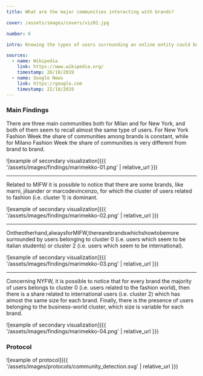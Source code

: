 ```yaml
---
title: What are the major communities interacting with brands?

cover: /assets/images/covers/viz02.jpg

number: 6

intro: Knowing the types of users surrounding an online entity could be an interesting insight for a brand itself, given that this information could be useful in order to mold the online contents according to the audience who interact with them. With this analysis we tried to dig into the problem of community detection, studying at a first stage some quantitative numbers such as followers count, followings count and medias count, and then focusing on textual data, such as users’ biography, which lead to a more interesting result.

sources:
  - name: Wikipedia
    link: https://www.wikipedia.org/
    timestamp: 28/10/2019
  - name: Google News
    link: https://google.com
    timestamp: 22/10/2019
---
```


### Main Findings
There are three main communities both for Milan and for New York, and both of them seem to recall almost the same type of users. For New York Fashion Week the share of communities among brands is constant, while for Milano Fashion Week the share of communities is very different from brand to brand.

![example of secondary visualization]({{ '/assets/images/findings/marimekko-01.png' | relative_url }})

***

Related to MIFW it is possible to notice that there are some brands, like marni, jilsander or marcodevincenzo, for which the cluster of users related to fashion (i.e. cluster 1) is dominant.

![example of secondary visualization]({{ '/assets/images/findings/marimekko-02.png' | relative_url }})

***

Ontheotherhand,alwaysforMIFW,therearebrandswhichshowtobemore surrounded by users belonging to cluster 0 (i.e. users which seem to be italian students) or cluster 2 (i.e. users which seem to be international).

![example of secondary visualization]({{ '/assets/images/findings/marimekko-03.png' | relative_url }})

***

Concerning NYFW, it is possible to notice that for every brand the majority of users belongs to cluster 0 (i.e. users related to the fashion world), then there is a share related to international users (i.e. cluster 2) which has almost the same size for each brand. Finally, there is the presence of users belonging to the business-world cluster, which size is variable for each brand.

![example of secondary visualization]({{ '/assets/images/findings/marimekko-04.png' | relative_url }})

### Protocol

![example of protocol]({{ '/assets/images/protocols/community_detection.svg' | relative_url }})
